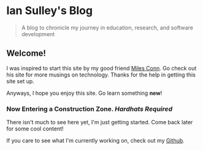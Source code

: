 # Ian Sulley's Blog

> A blog to chronicle my journey in education, research, and software development

## Welcome!

I was inspired to start this site by my good friend [Miles Conn](milesconn.io).
Go check out his site for more musings on technology. Thanks for the help in getting
this site set up.

Anyways, I hope you enjoy this site. Go learn something **new**!

### Now Entering a Construction Zone. *Hardhats Required*

There isn't much to see here yet, I'm just getting started. Come back later for some cool content!

If you care to see what I'm currently working on, check out my [Github](https://github.com/sulleyi).
